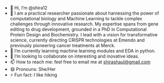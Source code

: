 - 👋 Hi, I’m @shira12 
- 👀 I am a practical researcher passionate about harnessing the power of 
computational biology and Machine Learning to tackle complex challenges through innovative research. 
My expertise spans from gene editing to drug development, grounded in a PhD in Computational Protein Design and Biochemistry. 
I lead with a vision for transformative science, currently directing CRISPR technologies at Emendo and previously pioneering cancer treatments at Merck.
- 🌱 I’m currently learning machine learning modules and EDA in python. 
- 💞️ I’m looking to collaborate on interesting and inovative ideas. 
- 📫 How to reach me: feel free to email me at shirashaul@gmail.com 
- 😄 Pronouns: She/Her
- ⚡ Fun fact: I like hiking 

<!---
shiraw12/shiraw12 is a ✨ special ✨ repository because its `README.md` (this file) appears on your GitHub profile.
You can click the Preview link to take a look at your changes.
--->
